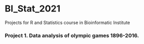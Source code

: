 # BI_Stat_2021
Projects for R and Statistics course in Bioinformatic Institute

### Project 1. Data analysis of olympic games 1896-2016.
